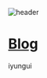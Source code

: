 ![header](https://capsule-render.vercel.app/api?type=venom&color=timeGradient&height=180&section=header&text=i%20yungui&fontSize=90)

# [Blog](https://yung-lee.tistory.com)


iyungui
